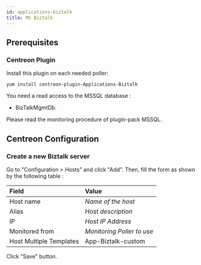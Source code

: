 ```yaml
---
id: applications-biztalk
title: MS Biztalk
---
```


## Prerequisites

### Centreon Plugin

Install this plugin on each needed poller:

``` shell
yum install centreon-plugin-Applications-Biztalk
```

You need a read access to the MSSQL database :

  - BizTalkMgmtDb.

Please read the monitoring procedure of plugin-pack MSSQL.

## Centreon Configuration

### Create a new Biztalk server

Go to "Configuration \> Hosts" and click "Add". Then, fill the form as shown by
the following table :

| Field                                   | Value                      |
| :-------------------------------------- | :------------------------- |
| Host name                               | *Name of the host*         |
| Alias                                   | *Host description*         |
| IP                                      | *Host IP Address*          |
| Monitored from                          | *Monitoring Poller to use* |
| Host Multiple Templates                 | App-Biztalk-custom         |

Click "Save" button.

